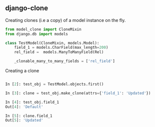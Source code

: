 ## django-clone

Creating clones (i.e a copy) of a model instance on the fly. 


```python
from model_clone import CloneMixin
from django.db import models

class TestModel(CloneMixin, models.Model):
    field_1 = models.CharField(max_length=200)
    rel_field =  models.ManyToManyField(Rel)

    _clonable_many_to_many_fields = ['rel_field']
```


Creating a clone

```python

In [2]: test_obj = TestModel.objects.first()

In [3]: clone = test_obj.make_clone(attrs={'field_1': 'Updated'})

In [4]: test_obj.field_1
Out[4]: 'Default'

In [5]: clone.field_1
Out[5]: 'Updated'
```
